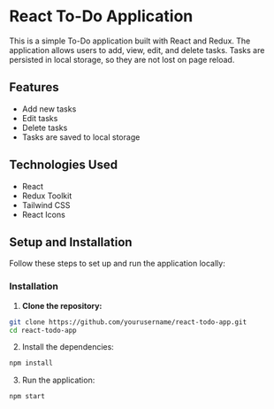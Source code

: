 # React To-Do Application

This is a simple To-Do application built with React and Redux. The application allows users to add, view, edit, and delete tasks. Tasks are persisted in local storage, so they are not lost on page reload.

## Features

- Add new tasks
- Edit tasks
- Delete tasks
- Tasks are saved to local storage

## Technologies Used

- React
- Redux Toolkit
- Tailwind CSS
- React Icons

## Setup and Installation

Follow these steps to set up and run the application locally:

### Installation

1. **Clone the repository:**

```bash
git clone https://github.com/yourusername/react-todo-app.git
cd react-todo-app
```
2. Install the dependencies:

```bash
npm install
```
3. Run the application:

```bash
npm start
```
